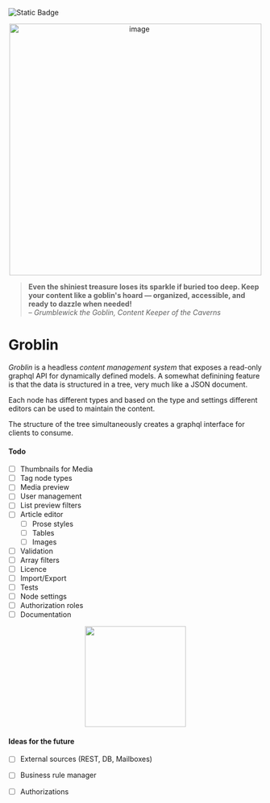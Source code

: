 ![Static Badge](https://img.shields.io/badge/Status-Pre_Alpha_Development-red?style=for-the-badge)

<p align="center">
<img width="500" alt="image" align="center" src="https://github.com/user-attachments/assets/64ba16de-d32d-4b5f-b63d-873039a4ca3b" />
</p>

<blockquote>
<strong>Even the shiniest treasure loses its sparkle if buried too deep. Keep your content like a goblin's hoard — organized, accessible, and ready to dazzle when needed!</strong><br/><i>– Grumblewick the Goblin, Content Keeper of the Caverns</i>
</blockquote>

# Groblin 

*Groblin* is a headless *content management system* that exposes a read-only graphql API for dynamically defined models. A somewhat definining feature is that the data is structured in a tree, very much like a JSON document.

Each node has different types and based on the type and settings different editors can be used to maintain the content.

The structure of the tree simultaneously creates a graphql interface for clients to consume.

#### Todo
- [ ] Thumbnails for Media
- [ ] Tag node types
- [ ] Media preview
- [ ] User management
- [ ] List preview filters
- [ ] Article editor 
    - [ ] Prose styles
    - [ ] Tables
    - [ ] Images 
- [ ] Validation
- [ ] Array filters
- [ ] Licence
- [ ] Import/Export
- [ ] Tests
- [ ] Node settings
- [ ] Authorization roles
- [ ] Documentation

<p align="center">
    <img src="https://mindmine-v2.s3.eu-north-1.amazonaws.com/images/gnome.png" width="200">
</p>

#### Ideas for the future
- [ ] External sources (REST, DB, Mailboxes)
- [ ] Business rule manager
- [ ] Authorizations

